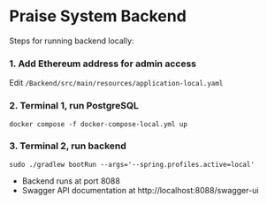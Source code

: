 # Praise System Backend

Steps for running backend locally: 

### 1. Add Ethereum address for admin access
Edit `/Backend/src/main/resources/application-local.yaml`

### 2. Terminal 1, run PostgreSQL
`docker compose -f docker-compose-local.yml up`

### 3. Terminal 2, run backend
`sudo ./gradlew bootRun --args='--spring.profiles.active=local'`

- Backend runs at port 8088
- Swagger API documentation at http://localhost:8088/swagger-ui
